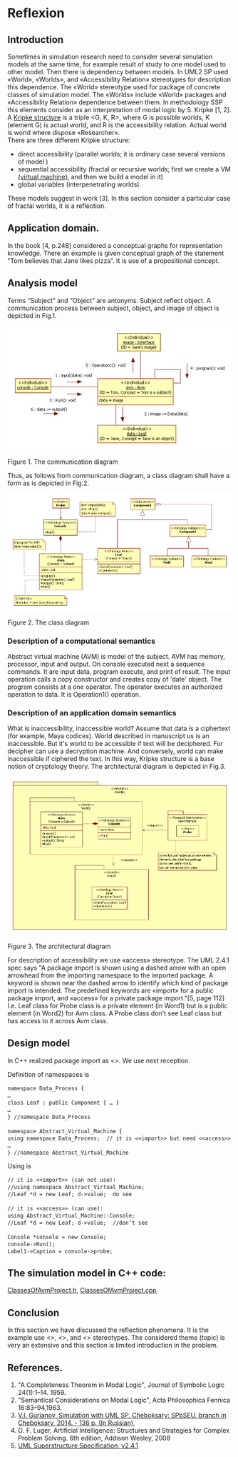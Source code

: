 # Reflexion
## Introduction
Sometimes in simulation research need to consider several simulation models at the same time, for example 
result of study to one model used to other model.  Then there is dependency between models. 
In UML2 SP used «World», «Worlds», and «Accessibility Relation» stereotypes for description this dependence. 
The «World» stereotype used for package of concrete classes of simulation model. 
The «Worlds» include «World» packages and «Accessibility Relation»  dependence between them.
In methodology SSP this elements consider as an interpretation of modal logic by S. Kripke [1, 2].<br/>
A [Kripke structure](https://en.wikipedia.org/wiki/Accessibility_relation) is a triple <G, K, R>, 
where G is possible worlds, K (element G) is actual world, and R is the accessibility relation. 
Actual world is world where dispose «Researcher».<br/>
There are three different Kripke structure:
- direct accessibility (parallel worlds; it is ordinary case several versions of  model )
- sequential accessibility (fractal or recursive worlds; first we create a VM [(virtual machine)](https://en.wikipedia.org/wiki/Virtual_machine), and then we build a model in it)
- global variables (interpenetrating worlds).

These models suggest in work [3]. In this section consider a particular case of fractal worlds, it is a reflection.

## Application domain. 
In the book [4, p.248] considered a conceptual graphs for representation knowledge. 
There an example is given conceptual graph of the statement “Tom believes that Jane likes pizza”. 
It is use of a propositional concept. 

## Analysis model
Terms “Subject” and “Object” are antonyms. Subject reflect object. 
A communication process between subject, object, and image of object is depicted in Fig.1.
<p><img src="AvmUseCaseRealization.png" alt="" /></p>
Figure 1. The communication diagram<br/>

Thus, as follows from communication diagram, a class diagram shall have a form as is depicted in Fig.2.
<p><img src="AvmClassDiagram.png" alt="" /></p>
Figure 2. The class diagram<br/>

### Description of a computational semantics 
Abstract virtual machine (AVM) is model of the subject. AVM has memory, processor, input and output. 
On console executed next a sequence commands. It are input data, program execute, and print of result. 
The input operation calls a copy constructor and creates copy of 'date' object. The program consists at a one operator. 
The operator executes an authorized operation to data. It is Operation1() operation.

### Description of an application domain semantics
What is inaccessibility, inaccessible world? Assume that data is a ciphertext (for example, Maya codices). 
World described in manuscript us is an inaccessible. But it's world to be accessible if text will be deciphered. 
For decipher can use a decryption machine. And conversely, world can make inaccessible if ciphered the text. 
In this way, Kripke structure is a base notion of cryptology theory. 
The architectural diagram is depicted in Fig.3.
<p><img src="AvmArchitecture.png" alt="" /></p>
Figure 3. 	The architectural diagram<br/>

For description of accessibility we use «access» stereotype. The UML 2.4.1 spec says "A package import is shown 
using a dashed arrow with an open arrowhead from the importing namespace to the imported package. 
A keyword is shown near the dashed arrow to identify which kind of package import is intended. 
The predefined keywords are «import» for a public package import, and «access» for a private package import."[5, page 112] 
I.e. Leaf class for Probe class is a private element (in Word1) but is a public element (in Word2) for Avm class. 
A Probe class don't see Leaf class but has access to it across Avm class.

## Design model
In C++ realized package import as <<import>>. We use next reception.<br/>

Definition of namespaces is
```
namespace Data_Process {
…
class Leaf : public Component { … }
…
} //namespace Data_Process

namespace Abstract_Virtual_Machine {
using namespace Data_Process;  // it is <<import>> but need <<access>>
…
} //namespace Abstract_Virtual_Machine
```
Using is
```
// it is <<import>> (can not use):
//using namespace Abstract_Virtual_Machine;  
//Leaf *d = new Leaf; d->value;  do see

// it is <<access>> (can use):
using Abstract_Virtual_Machine::Console;     
//Leaf *d = new Leaf; d->value;  //don't see

Console *console = new Console;
console->Run();
Label1->Caption = console->probe;
```

## The simulation model in C++ code:  
[ClassesOfAvmProject.h](https://github.com/vgurianov/uml-sp/blob/master/examples/kripke/ClassesOfAvmProject.h), 
[ClassesOfAvmProject.cpp](https://github.com/vgurianov/uml-sp/blob/master/examples/kripke/ClassesOfAvmProject.cpp)

## Conclusion
In this section we have discussed the reflection phenomena. It is the example use \<<World>>, \<<Worlds>>, 
and \<<Accessibility Relation>> stereotypes. 
The considered theme (topic) is very an extensive and this section is limited introduction in the problem.

## References.

1.	"A Completeness Theorem in Modal Logic", Journal of Symbolic Logic 24(1):1–14. 1959.
2.	"Semantical Considerations on Modal Logic", Acta Philosophica Fennica 16:83–94,1963.
3.	[V.I. Gurianov, Simulation with UML SP. Cheboksary: SPbSEU, branch in Cheboksary, 2014. - 136 p.  (In Russian),](http://simulation.su/static/en-books.html)
4.	G. F. Luger, Artificial Intelligence: Structures and Strategies for Complex Problem Solving. 6th edition, 
Addison Wesley, 2008
5.	[UML Superstructure Specification, v2.4.1](http://www.omg.org/spec/UML/2.4.1/Superstructure/PDF)

